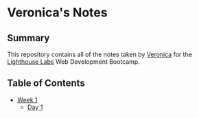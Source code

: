 # Veronica's Notes


## Summary

This repository contains all of the notes taken by [Veronica](https://github.com/tungtung233) for the [Lighthouse Labs](https://www.lighthouselabs.ca/) Web Development Bootcamp.


## Table of Contents

* [Week 1](/Week_1)
  * [Day 1](/Week_1/Day_1)

  
